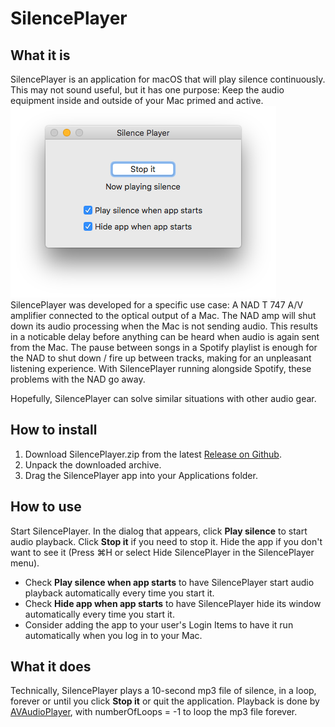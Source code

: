 # SilencePlayer


## What it is
SilencePlayer is an application for macOS that will play silence continuously.  This may not sound useful, but it has one purpose: Keep the audio equipment inside and outside of your Mac primed and active.
![SilencePlayer Screenshot](SilencePlayer.png?raw=true "SilencePlayer's user interface")
SilencePlayer was developed for a specific use case: A NAD T 747 A/V amplifier connected to the optical output of a Mac.  The NAD amp will shut down its audio processing when the Mac is not sending audio.  This results in a noticable delay before anything can be heard when audio is again sent from the Mac.  The pause between songs in a Spotify playlist is enough for the NAD to shut down / fire up between tracks, making for an unpleasant listening experience.  With SilencePlayer running alongside Spotify, these problems with the NAD go away.

Hopefully, SilencePlayer can solve similar situations with other audio gear.


## How to install
1. Download SilencePlayer.zip from the latest [Release on Github](https://github.com/vidaren/SilencePlayer/releases).
1. Unpack the downloaded archive.
1. Drag the SilencePlayer app into your Applications folder.


## How to use
Start SilencePlayer.  In the dialog that appears, click **Play silence** to start audio playback.  Click **Stop it** if you need to stop it.  Hide the app if you don't want to see it (Press ⌘H or select Hide SilencePlayer in the SilencePlayer menu).

* Check **Play silence when app starts** to have SilencePlayer start audio playback automatically every time you start it.
* Check **Hide app when app starts** to have SilencePlayer hide its window automatically every time you start it. 
* Consider adding the app to your user's Login Items to have it run automatically when you log in to your Mac.


## What it does
Technically, SilencePlayer plays a 10-second mp3 file of silence, in a loop, forever or until you click **Stop it** or quit the application.  Playback is done by [AVAudioPlayer](https://developer.apple.com/documentation/avfoundation/avaudioplayer), with numberOfLoops = -1 to loop the mp3 file forever.

